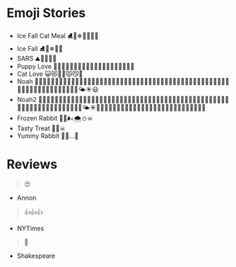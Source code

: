 # Emoji Stories

- Ice Fall Cat Meal ⛸💃❄🍂🐅🍗👻
- Ice Fall ⛸💃❄🍂🙀
- SARS ⛰🦇😄😷💀
- Puppy Love 🐶🐶🐶🐶🐶🖐🏻🐶🐶🐶🐶👅👅👅😍🐶🐶🐶🐶🐶
- Cat Love 😺😻🖐🏻😾😼👹
- Noah 🐯🐯🐮🐮🐷🐷🦊🦊🐶🐶🦆🦆🐘🐘🦍🦍🐪🐪🐾🐾🐾🐾🛶🌊🌊🌊🌊🌊🌊🌊🌊🌊🌊🌊🌊🌊🌊🌊🌊🌊🌊🌊🌊🌊🌊🌊🌊🌊🌊🌊🌊🌊🌊🌊🌊🌊🌊🌊🌊🌊🌊🌊🌊🌤☀😃
- Noah2 🐯🐯🐮🐮🐷🐷🦊🦊🐶🐶🦆🦆🐘🐘🦍🦍🐪🐪🐾🐾🐾🐾🛶🌊🌊🌊🌊🌊🌊🌊🌊🌊🌊🌊🌊🌊🌊🌊🌊🌊🌊🌊🌊🌊🌊🌊🌊🌊🌊🌊🌊🌊🌊🌊🌊🌊🌊🌊🌊🌊🌊🌊🌊🌤☀🐯🐯🐯🐮🐮🐮🐷🐷🐷🦊🦊🦊🐶🐶🐶🦆🦆🦆🐘🐘🐘🦍🦍🦍🐪🐪🐪
- Frozen Rabbit 🐇🍂🌬🌨⛄☠
- Tasty Treat 🐇🦅☠
- Yummy Rabbit 🐰🐯...🙊

# Reviews

> 😍
- Annon

> 👍👍👍
- NYTimes

> 💩
- Shakespeare
